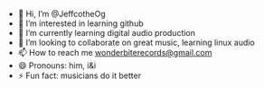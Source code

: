 - 👋 Hi, I’m @JeffcotheOg
- 👀 I’m interested in learning github
- 🌱 I’m currently learning digital audio production
- 💞️ I’m looking to collaborate on great music, learning linux audio
- 📫 How to reach me wonderbiterecords@gmail.com
- 😄 Pronouns: him, i&i
- ⚡ Fun fact: musicians do it better

<!---
JeffcotheOg/JeffcotheOg is a ✨ special ✨ repository because its `README.md` (this file) appears on your GitHub profile.
You can click the Preview link to take a look at your changes.
--->
